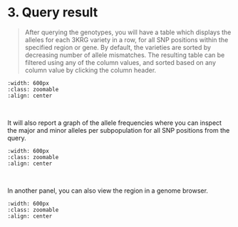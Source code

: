 # 3. Query result

> After querying the genotypes, you will have a table which displays the
> alleles for each 3KRG variety in a row, for all SNP positions within
> the specified region or gene. By default, the varieties are sorted by
> decreasing number of allele mismatches. The resulting table can be
> filtered using any of the column values, and sorted based on any
> column value by clicking the column header.

```{image} /_static/image3.png
:width: 600px
:class: zoomable
:align: center
```
<br>

It will also report a graph of the allele frequencies where you can
inspect the major and minor alleles per subpopulation for all SNP
positions from the query.

```{image} /_static/image4.png
:width: 600px
:class: zoomable
:align: center
```
<br>

In another panel, you can also view the region in a genome browser.

```{image} /_static/image5.png
:width: 600px
:class: zoomable
:align: center
```
